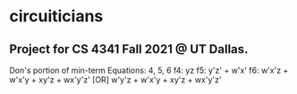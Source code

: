 # circuiticians
Project for CS 4341 Fall 2021 @ UT Dallas.
-
Don's portion of min-term Equations: 4, 5, 6
f4: yz
f5: y'z' + w'x'
f6: w'x'z + w'x'y + xy'z + wx'y'z' [OR] w'y'z + w'x'y + xy'z + wx'y'z'
